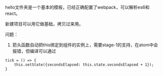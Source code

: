 hello文件夹是一个基本的模板，已经正确配置了webpack，可以解析es6和react。

新建项目可以用它做基础，拷贝过来用。

问题：

1. 箭头函数自动把this绑定到组件的实例上，需要stage-1的支持，在atom中会报错，但编译可以通过
```
tick = () => {
    this.setState({secondsElapsed: this.state.secondsElapsed + 1});
}
```
